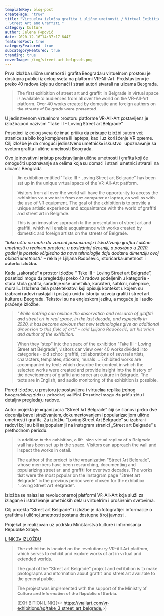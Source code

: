 ```yaml
---
templateKey: blog-post
createPage: "true"
title: "Virtuelna izložba grafita i ulične umetnosti / Virtual Exibition of
  Street Art and Graffiti "
category: Culture
author: Jelena Popović
date: 2020-12-16T14:37:17.644Z
featuredPost: true
categoryFeatured: true
subcategoryFeatured: true
trending: true
coverImage: /img/street-art-belgrade.png
---
```

Prva izložba ulične umetnosti i grafita Beograda u virtuelnom prostoru je dostupna publici iz celog sveta na platformi VR-All-Art. Predstavljeno je preko 40 radova koje su domaći i strani autori stvarali na ulicama Beograda.

> The first exhibition of street art and graffiti in Belgrade in virtual space is available to audiences from all over the world on the VR-All-Art platform. Over 40 works created by domestic and foreign authors on the streets of Belgrade were presented.

U jedinstvenom virtuelnom prostoru platforme VR-All-Art postavljena je izložba pod nazivom “Take III - Loving Street art Belgrade”. 

Posetioci iz celog sveta će imati priliku da pristupe izložbi putem veb stranice sa bilo kog kompjutera ili laptopa, kao i uz korišćenje VR opreme. Cilj izložbe je da omogući jedinstveno umetničko iskustvo i upoznavanje sa svetom grafita i ulične umetnosti Beograda. 

Ovo je inovativni pristup predstavljanju ulične umetnosti i grafita koji će omogućiti upoznavanje sa delima koja su domaći i strani umetnici stvarali na ulicama Beograda.

> An exhibition entitled "Take III - Loving Street art Belgrade" has been set up in the unique virtual space of the VR-All-Art platform.
>
> Visitors from all over the world will have the opportunity to access the exhibition via a website from any computer or laptop, as well as with the use of VR equipment. The goal of the exhibition is to provide a unique artistic experience and acquaintance with the world of graffiti and street art in Belgrade.
>
> This is an innovative approach to the presentation of street art and graffiti, which will enable acquaintance with works created by domestic and foreign artists on the streets of Belgrade.

“*Iako ništa ne može da zameni posmatranje i istraživanje grafita i ulične umetnosti u realnom prostoru, u poslednjoj deceniji, a posebno u 2020. godini je postalo očigledno da nove tehnologije daju dodatnu dimenziju ovoj oblasti umetnosti*.” – rekla je Ljiljana Radošević, istoričarka umetnosti i autorka izložbe.  

Kada „zakorače“ u prostor izložbe “ Take III - Loving Street art Belgrade”, posetioci mogu da pregledaju preko 40 radova podeljenih u kategorije - stara škola grafita, saradnje više umetnika, karakteri, šabloni, nalepnice, murali... Izložena dela prate tekstovi koji opisuju kontekst u kojem su izabrani radovi nastajali i pružaju uvid u istoriju razvoja grafiti i street art kulture u Beogradu. Tekstovi su na engleskom jeziku, a moguće je i audio praćenje izložbe.

> *"While nothing can replace the observation and research of graffiti and street art in real space, in the last decade, and especially in 2020, it has become obvious that new technologies give an additional dimension to this field of art." - said Ljiljana Radošević, art historian and author of the exhibition.*
>
> When they "step" into the space of the exhibition "Take III - Loving Street art Belgrade", visitors can view over 40 works divided into categories - old school graffiti, collaborations of several artists, characters, templates, stickers, murals ... Exhibited works are accompanied by texts which describe the context in which the selected works were created and provide insight into the history of the development of graffiti and street art culture in Belgrade. The texts are in English, and audio monitoring of the exhibition is possible.

Pored izložbe, u prostoru je postavljena i virtuelna replika jednog beogradskog zida u  prirodnoj veličini. Posetioci mogu da priđu zidu i detaljno pregledaju radove.

Autor projekta je organizacija “Street Art Belgrade” čiji se članovi preko dve decenija bave istraživanjem, dokumentovanjem i popularizacijom ulične umetnosti i grafita. Za izložbu “Loving Street Art Belgrade” su izabrani radovi koji su bili najpopularniji na instagram stranici „Street art Belgrade“ u prethodnom periodu.

> In addition to the exhibition, a life-size virtual replica of a Belgrade wall has been set up in the space. Visitors can approach the wall and inspect the works in detail.
>
> The author of the project is the organization "Street Art Belgrade", whose members have been researching, documenting and popularizing street art and graffiti for over two decades. The works that were the most popular on the Instagram page "Street art Belgrade" in the previous period were chosen for the exhibition "Loving Street Art Belgrade”.

Izložba se nalazi na revolucionarnoj platformi VR-All-Art koja služi za izlaganje i istraživanje umetničkih dela u virtuelnim i proširenim svetovima. 

Cilj projekta “Street art Belgrade” i izložbe je da fotografije i informacije o grafitima i uličnoj umetnosti postanu dostupne široj javnosti.

Projekat je realizovan uz podršku Ministarstva kulture i informisanja Republike Srbije.

[LINK ZA IZLOŽBU](<https://vrallart.com/vr-exhibitions/eg/take_3_street_art_belgrade/>)

> The exhibition is located on the revolutionary VR-All-Art platform, which serves to exhibit and explore works of art in virtual and extended worlds.
>
> The goal of the "Street art Belgrade" project and exhibition is to make photographs and information about graffiti and street art available to the general public.
>
> The project was implemented with the support of the Ministry of Culture and Information of the Republic of Serbia.
>
> [EXHIBITION LINK](<> <https://vrallart.com/vr-exhibitions/eg/take_3_street_art_belgrade/>>)[](https://vrallart.com/vr-exhibitions/eg/take_3_street_art_belgrade/)